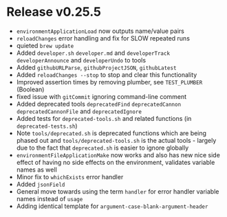 # Release v0.25.5

- `environmentApplicationLoad` now outputs name/value pairs
- `reloadChanges` error handling and fix for SLOW repeated runs
- quieted `brew update`
- Added `developer.sh` `developer.md` and `developerTrack` `developerAnnounce` and `developerUndo` to tools
- Added `githubURLParse`, `githubProjectJSON`, `githubLatest`
- Added `reloadChanges --stop` to stop and clear this functionality
- Improved assertion times by removing plumber, see `TEST_PLUMBER` (Boolean)
- fixed issue with `gitCommit` ignoring command-line comment
- Added deprecated tools `deprecatedFind` `deprecatedCannon` `deprecatedCannonFile` and `deprecatedIgnore`
- Added tests for `deprecated-tools.sh` and related functions (in `deprecated-tests.sh`)
- Note `tools/deprecated.sh` is deprecated functions which are being phased out and `tools/deprecated-tools.sh` is the actual tools - largely due to the fact that `deprecated.sh` is easier to ignore globally
- `environmentFileApplicationMake` now works and also has new nice side effect of having no side effects on the environment, validates variable names as well 
- Minor fix to `whichExists` error handler
- Added `jsonField`
- General move towards using the term `handler` for error handler variable names instead of `usage` 
- Adding identical template for `argument-case-blank-argument-header`
